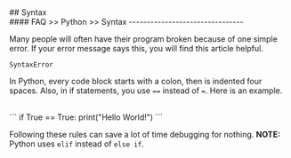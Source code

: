 <br>
<br>
## Syntax
<br>
#### FAQ >> Python >> Syntax
--------------------------------

Many people will often have their program broken because of one simple
error. If your error message says this, you will find this article
helpful.

`SyntaxError`

In Python, every code block starts with a colon, then is indented four
spaces. Also, in if statements, you use `==` instead of `=`. Here is
an example.

<br>
```
if True == True:
    print("Hello World!")
```
<br>

Following these rules can save a lot of time debugging for nothing.
**NOTE:** Python uses `elif` instead of `else if`.
